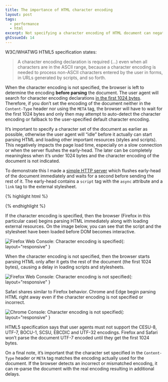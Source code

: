 ```yaml
---
title: The importance of HTML character encoding
layout: post
tags:
  - performance
  - html
excerpt: Not specifying a character encoding of HTML document can negatively impact the page load time.
ghIssueId: 14
---
```


W3C/WHATWG HTML5 specification states:

> A character encoding declaration is required (…) even when all characters are in the ASCII range,
> because a character encoding is needed to process non-ASCII characters entered by the user in forms,
> in URLs generated by scripts, and so forth.

When the character encoding is not specified, the browser is left to determine the encoding __before
parsing__ the document. The user agent will search for character encoding declarations [in the first
1024 bytes](https://html.spec.whatwg.org/multipage/semantics.html#charset1024). Therefore, if you don’t
set the encoding of the document neither in the `Content-Type` header nor using the `META` tag, the browser
will have to wait for the first 1024 bytes and only then may attempt to auto-detect the character encoding
or fallback to the user-specified default character encoding.

It’s important to specify a character set of the document as earlier as possible, otherwise the user agent
will “idle” before it actually can start parsing HTML and loading other important resources (styles and scripts).
This negatively impacts the page load time, especially on a slow connection or when the server flushes
the early-head. The later can be completely meaningless when it’s under 1024 bytes and the character encoding
of the document is not indicated.

To demonstrate this I made a [simple HTTP server](https://gist.github.com/eprev/322cd355319483aaaebbb2da35052281)
which flushes early-head of the document immediately and waits for a second before sending the rest of it.
The early-head contains a `script` tag with the `async` attribute and a `link` tag to the external stylesheet.

{% highlight html %}
<script src="…" async
  onload="console.log({scripts: performance.now()})"></script>
<link href="…" rel="stylesheet"
  onload="console.log({styles: performance.now()})">
<script>
  document.addEventListener(
    'DOMContentLoaded',
    () => console.log({DOMContentLoaded: performance.now()})
  );
</script>
{% endhighlight %}

If the character encoding is specified, then the browser (Firefox in this particular case) begins parsing HTML
immediately along with loading external resources. On the image below, you can see that the script and
the stylesheet have been loaded before DOM becomes interactive.

![Firefox Web Console: Character encoding is specified]({{site_url}}/images/posts/ff-charset-is-specified.png){: layout="responsive" }

When the character encoding is not specified, then the browser starts parsing HTML only after it gets
the rest of the document (the first 1024 bytes), causing a delay in loading scripts and stylesheets.

![Firefox Web Console: Character encoding is not specified]({{site_url}}/images/posts/ff-charset-is-not-specified.png){: layout="responsive" }

Safari shares similar to Firefox behavior. Chrome and Edge begin parsing HTML right away even if the character
encoding is not specified or incorrect.

![Chrome Console: Character encoding is not specified]({{site_url}}/images/posts/chrome-charset-is-not-specified.png){: layout="responsive" }

HTML5 specification says that user agents must not support the CESU-8, UTF-7, BOCU-1, SCSU, EBCDIC
and UTF-32 encodings. Firefox and Safari won’t parse the document UTF-7 encoded until they get
the first 1024 bytes.

On a final note, it’s important that the character set specified in the `Content-Type` header or `META` tag
matches the encoding actually used for the document. If the browser detects an incorrect or mismatched encoding,
it can re-parse the document with the real encoding resulting in additional delays.
